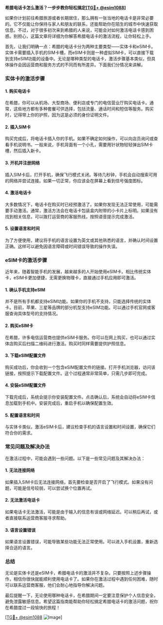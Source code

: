 **希腊电话卡怎么激活？一步步教你轻松搞定[[TG💪+ @esim1088](https://t.me/s/esim1088)]**

如果你计划前往希腊旅游或者长期居住，那么拥有一张当地的电话卡是非常必要的。它不仅能让你保持与家人和朋友的联系，还能帮助你在陌生的城市中快速获取信息。不过，对于很多初次来到希腊的人来说，可能会对如何激活电话卡感到困惑。别担心，这篇文章将详细为你解答希腊电话卡的激活流程，让你轻松上手。

首先，让我们明确一点：希腊的电话卡分为两种主要类型——实体卡和eSIM卡。实体卡需要插入手机的SIM卡槽，而eSIM卡则是一种虚拟SIM卡，可以直接下载到支持eSIM功能的设备中。无论是哪种类型的电话卡，激活步骤基本类似，但具体操作会因运营商和服务方式的不同而有所差异。下面我们分情况来讲解。

### 实体卡的激活步骤

#### 1. 购买电话卡
在希腊，你可以从机场、大型商场、便利店或专门的电信营业厅购买电话卡。通常，这些地方都有多种套餐可供选择，包括流量、通话时间和短信等服务。购买时，记得带上你的护照，因为这是必须的身份证明文件。

#### 2. 插入SIM卡
购买完成后，将电话卡插入你的手机。如果不确定如何操作，可以向店员询问或查看手机说明书。一般来说，手机背面有一个小孔，需要用针状物轻轻弹出SIM卡槽，然后插入新卡。

#### 3. 开机并注册网络
插入SIM卡后，打开手机，确保飞行模式关闭。等待几秒钟，手机会自动搜索可用的网络并尝试连接。如果一切正常，你应该会在屏幕上看到信号强度图标。

#### 4. 激活电话卡
大多数情况下，电话卡在购买时已经预激活了。如果你发现无法正常使用，可能需要手动激活。通常，激活方法会在电话卡包装盒内附带的小卡片上标明。如果没有找到相关信息，可以拨打运营商的客服热线，按照语音提示完成激活。

#### 5. 设置语言和时间
为了方便使用，建议将手机的语言设置为英文或其他熟悉的语言，并确认时间设置正确。这样可以避免因语言障碍或时间错误导致的操作失误。

### eSIM卡的激活步骤

近年来，随着智能手机的发展，越来越多的人开始使用eSIM卡。相比传统实体卡，eSIM卡更加便捷，无需更换物理卡，直接通过手机应用即可激活。

#### 1. 确认手机支持eSIM
并不是所有手机都支持eSIM功能。如果你的手机不支持，只能选择传统的实体卡。目前，苹果、三星等品牌的部分机型支持eSIM功能。可以通过手机官网或客服查询具体型号的支持情况。

#### 2. 购买eSIM卡
在希腊，许多电信运营商也提供eSIM卡服务。你可以在网上购买，也可以通过实体店购买后扫描二维码进行激活。购买时同样需要提供护照信息。

#### 3. 下载eSIM配置文件
购买成功后，你会收到一个包含eSIM配置文件的链接。打开手机浏览器，访问该链接，按照提示下载配置文件。这个过程通常非常简单，只需几步即可完成。

#### 4. 安装eSIM配置文件
下载完成后，系统会提示你安装配置文件。点击确认后，系统会自动将eSIM卡信息加载到手机中。安装完成后，重启手机以确保配置生效。

#### 5. 配置语言和时间
与实体卡类似，激活eSIM卡后，建议检查手机的语言设置和时间设置，确保它们符合你的需求。

### 常见问题及解决办法

在激活过程中，可能会遇到一些问题。以下是一些常见问题及其解决办法：

#### 1. 无法连接网络
如果插入SIM卡后无法连接网络，首先要检查是否开启了飞行模式。如果没有问题，可能是信号较弱，可以尝试换个位置再试。

#### 2. 无法激活电话卡
如果电话卡无法激活，可能是由于输入的信息有误或网络延迟。可以稍后再试，或者直接联系运营商客服寻求帮助。

#### 3. 语言设置错误
如果语言设置错误，可能导致某些功能无法正常使用。可以进入手机设置，重新选择合适的语言。

### 总结

无论是实体卡还是eSIM卡，希腊电话卡的激活并不复杂。只要按照上述步骤操作，相信你很快就能顺利使用电话卡了。如果你在激活过程中遇到任何困难，随时可以联系运营商客服，他们会耐心地指导你解决问题。

最后提醒一下，无论使用哪种电话卡，在希腊期间一定要注意保护个人信息安全，避免泄露敏感信息。希望这篇指南能帮助你轻松搞定希腊电话卡的激活问题，祝你在希腊度过一段愉快的旅程！

[[TG💪+ @esim1088](https://t.me/s/esim1088) ![Image](https://i.postimg.cc/4NQfJmqS/Snipaste-2025-05-13-00-14-12.png)]